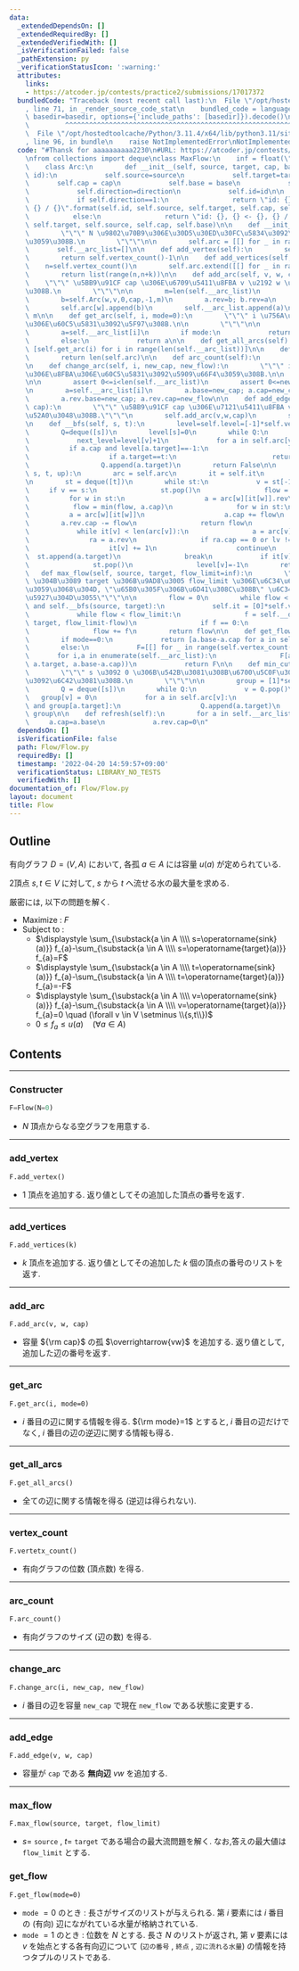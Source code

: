 ```yaml
---
data:
  _extendedDependsOn: []
  _extendedRequiredBy: []
  _extendedVerifiedWith: []
  _isVerificationFailed: false
  _pathExtension: py
  _verificationStatusIcon: ':warning:'
  attributes:
    links:
    - https://atcoder.jp/contests/practice2/submissions/17017372
  bundledCode: "Traceback (most recent call last):\n  File \"/opt/hostedtoolcache/Python/3.11.4/x64/lib/python3.11/site-packages/onlinejudge_verify/documentation/build.py\"\
    , line 71, in _render_source_code_stat\n    bundled_code = language.bundle(stat.path,\
    \ basedir=basedir, options={'include_paths': [basedir]}).decode()\n          \
    \         ^^^^^^^^^^^^^^^^^^^^^^^^^^^^^^^^^^^^^^^^^^^^^^^^^^^^^^^^^^^^^^^^^^^^^^^^^^^^^^^^^\n\
    \  File \"/opt/hostedtoolcache/Python/3.11.4/x64/lib/python3.11/site-packages/onlinejudge_verify/languages/python.py\"\
    , line 96, in bundle\n    raise NotImplementedError\nNotImplementedError\n"
  code: "#Thansk for aaaaaaaaaa2230\n#URL: https://atcoder.jp/contests/practice2/submissions/17017372\n\
    \nfrom collections import deque\nclass MaxFlow:\n    inf = float(\"inf\")\n\n\
    \    class Arc:\n        def __init__(self, source, target, cap, base, direction,\
    \ id):\n            self.source=source\n            self.target=target\n     \
    \       self.cap = cap\n            self.base = base\n            self.rev = None\n\
    \            self.direction=direction\n            self.id=id\n\n        def __repr__(self):\n\
    \            if self.direction==1:\n                return \"id: {}, {} -> {},\
    \ {} / {}\".format(self.id, self.source, self.target, self.cap, self.base)\n \
    \           else:\n                return \"id: {}, {} <- {}, {} / {}\".format(self.id,\
    \ self.target, self.source, self.cap, self.base)\n\n    def __init__(self, N=0):\n\
    \        \"\"\" N \u9802\u70B9\u306E\u30D5\u30ED\u30FC\u5834\u3092\u751F\u6210\
    \u3059\u308B.\n        \"\"\"\n\n        self.arc = [[] for _ in range(N)]\n \
    \       self.__arc_list=[]\n\n    def add_vertex(self):\n        self.arc.append([])\n\
    \        return self.vertex_count()-1\n\n    def add_vertices(self, k):\n    \
    \    n=self.vertex_count()\n        self.arc.extend([[] for _ in range(k)])\n\
    \        return list(range(n,n+k))\n\n    def add_arc(self, v, w, cap):\n    \
    \    \"\"\" \u5BB9\u91CF cap \u306E\u6709\u5411\u8FBA v \u2192 w \u3092\u52A0\u3048\
    \u308B.\n        \"\"\"\n\n        m=len(self.__arc_list)\n        a=self.Arc(v,w,cap,cap,1,m)\n\
    \        b=self.Arc(w,v,0,cap,-1,m)\n        a.rev=b; b.rev=a\n        self.arc[v].append(a)\n\
    \        self.arc[w].append(b)\n        self.__arc_list.append(a)\n        return\
    \ m\n\n    def get_arc(self, i, mode=0):\n        \"\"\" i \u756A\u76EE\u306E\u8FBA\
    \u306E\u60C5\u5831\u3092\u5F97\u308B.\n\n        \"\"\"\n\n        assert 0<=i<len(self.__arc_list)\n\
    \        a=self.__arc_list[i]\n        if mode:\n            return a,a.rev\n\
    \        else:\n            return a\n\n    def get_all_arcs(self):\n        return\
    \ [self.get_arc(i) for i in range(len(self.__arc_list))]\n\n    def vertex_count(self):\n\
    \        return len(self.arc)\n\n    def arc_count(self):\n        return len(self.__arc_list)\n\
    \n    def change_arc(self, i, new_cap, new_flow):\n        \"\"\" i \u756A\u76EE\
    \u306E\u8FBA\u306E\u60C5\u5831\u3092\u5909\u66F4\u3059\u308B.\n\n        \"\"\"\
    \n\n        assert 0<=i<len(self.__arc_list)\n        assert 0<=new_flow<=new_cap\n\
    \n        a=self.__arc_list[i]\n        a.base=new_cap; a.cap=new_cap-new_flow\n\
    \        a.rev.base=new_cap; a.rev.cap=new_flow\n\n    def add_edge(self, v, w,\
    \ cap):\n        \"\"\" \u5BB9\u91CF cap \u306E\u7121\u5411\u8FBA v \u2192 w \u3092\
    \u52A0\u3048\u308B.\"\"\"\n        self.add_arc(v,w,cap)\n        self.add_arc(w,v,cap)\n\
    \n    def __bfs(self, s, t):\n        level=self.level=[-1]*self.vertex_count()\n\
    \        Q=deque([s])\n        level[s]=0\n        while Q:\n            v=Q.popleft()\n\
    \            next_level=level[v]+1\n            for a in self.arc[v]:\n      \
    \          if a.cap and level[a.target]==-1:\n                    level[a.target]=next_level\n\
    \                    if a.target==t:\n                        return True\n  \
    \                  Q.append(a.target)\n        return False\n\n    def __dfs(self,\
    \ s, t, up):\n        arc = self.arc\n        it = self.it\n        level = self.level\n\
    \n        st = deque([t])\n        while st:\n            v = st[-1]\n       \
    \     if v == s:\n                st.pop()\n                flow = up\n      \
    \          for w in st:\n                    a = arc[w][it[w]].rev\n         \
    \           flow = min(flow, a.cap)\n                for w in st:\n          \
    \          a = arc[w][it[w]]\n                    a.cap += flow\n            \
    \        a.rev.cap -= flow\n                return flow\n            lv = level[v]-1\n\
    \            while it[v] < len(arc[v]):\n                a = arc[v][it[v]]\n \
    \               ra = a.rev\n                if ra.cap == 0 or lv != level[a.target]:\n\
    \                    it[v] += 1\n                    continue\n              \
    \  st.append(a.target)\n                break\n            if it[v] == len(arc[v]):\n\
    \                st.pop()\n                level[v]=-1\n        return 0\n\n \
    \   def max_flow(self, source, target, flow_limit=inf):\n        \"\"\" source\
    \ \u304B\u3089 target \u306B\u9AD8\u3005 flow_limit \u306E\u6C34\u6D41\u3092\u6D41\
    \u3059\u3068\u304D, \"\u65B0\u305F\u306B\u6D41\u308C\u308B\" \u6C34\u6D41\u306E\
    \u5927\u304D\u3055\"\"\"\n\n        flow = 0\n        while flow < flow_limit\
    \ and self.__bfs(source, target):\n            self.it = [0]*self.vertex_count()\n\
    \            while flow < flow_limit:\n                f = self.__dfs(source,\
    \ target, flow_limit-flow)\n                if f == 0:\n                    break\n\
    \                flow += f\n        return flow\n\n    def get_flow(self, mode=0):\n\
    \        if mode==0:\n            return [a.base-a.cap for a in self.__arc_list]\n\
    \        else:\n            F=[[] for _ in range(self.vertex_count())]\n     \
    \       for i,a in enumerate(self.__arc_list):\n                F[a.source].append((i,\
    \ a.target, a.base-a.cap))\n            return F\n\n    def min_cut(self,s):\n\
    \        \"\"\" s \u3092 0 \u306B\u542B\u3081\u308B\u6700\u5C0F\u30AB\u30C3\u30C8\
    \u3092\u6C42\u3081\u308B.\n        \"\"\"\n\n        group = [1]*self.vertex_count()\n\
    \        Q = deque([s])\n        while Q:\n            v = Q.pop()\n         \
    \   group[v] = 0\n            for a in self.arc[v]:\n                if a.cap\
    \ and group[a.target]:\n                    Q.append(a.target)\n        return\
    \ group\n\n    def refresh(self):\n        for a in self.__arc_list:\n       \
    \     a.cap=a.base\n            a.rev.cap=0\n"
  dependsOn: []
  isVerificationFile: false
  path: Flow/Flow.py
  requiredBy: []
  timestamp: '2022-04-20 14:59:57+09:00'
  verificationStatus: LIBRARY_NO_TESTS
  verifiedWith: []
documentation_of: Flow/Flow.py
layout: document
title: Flow
---
```


## Outline

有向グラフ $D=(V,A)$ において, 各孤 $a \in A$ には容量 $u(a)$ が定められている.

2頂点 $s, t \in V$ に対して, $s$ から $t$ へ流せる水の最大量を求める.

厳密には, 以下の問題を解く.

- Maximize : $F$
- Subject to :
  - $\displaystyle \sum_{\substack{a \in A \\\\ s=\operatorname{sink}(a)}} f_{a}-\sum_{\substack{a \in A \\\\ s=\operatorname{target}(a)}} f_{a}=F$
  - $\displaystyle \sum_{\substack{a \in A \\\\ t=\operatorname{sink}(a)}} f_{a}-\sum_{\substack{a \in A \\\\ t=\operatorname{target}(a)}} f_{a}=-F$
  - $\displaystyle \sum_{\substack{a \in A \\\\ v=\operatorname{sink}(a)}} f_{a}-\sum_{\substack{a \in A \\\\ v=\operatorname{target}(a)}} f_{a}=0 \quad (\forall v \in V \setminus \\{s,t\\})$
  - $0 \leq f_{a} \leq u(a) \quad (\forall a \in A)$

## Contents

---

### Constructer

```Python
F=Flow(N=0)
```

- $N$ 頂点からなる空グラフを用意する.

---

### add_vertex

```Pyhon
F.add_vertex()
```

- $1$ 頂点を追加する. 返り値としてその追加した頂点の番号を返す.

---

### add_vertices

```Pyhon
F.add_vertices(k)
```

- $k$ 頂点を追加する. 返り値としてその追加した $k$ 個の頂点の番号のリストを返す.

---

### add_arc

```Pyhon
F.add_arc(v, w, cap)
```

- 容量 ${\rm cap}$ の孤 $\overrightarrow{vw}$ を追加する. 返り値として, 追加した辺の番号を返す.

---

### get_arc

```Pyhon
F.get_arc(i, mode=0)
```

- $i$ 番目の辺に関する情報を得る. ${\rm mode}=1$ とすると, $i$ 番目の辺だけでなく, $i$ 番目の辺の逆辺に関する情報も得る.

---

### get_all_arcs

```Pyhon
F.get_all_arcs()
```

- 全ての辺に関する情報を得る (逆辺は得られない).

---

### vertex_count

```Pyhon
F.vertetx_count()
```

- 有向グラフの位数 (頂点数) を得る.

---

### arc_count

```Pyhon
F.arc_count()
```

- 有向グラフのサイズ (辺の数) を得る.

---

### change_arc

```Pyhon
F.change_arc(i, new_cap, new_flow)
```

- $i$ 番目の辺を容量 `new_cap` で現在 `new_flow` である状態に変更する.

---

### add_edge

```Pyhon
F.add_edge(v, w, cap)
```

- 容量が `cap` である **無向辺** $vw$ を追加する.

---

### max_flow

```Pyhon
F.max_flow(source, target, flow_limit)
```

- $s=$ `source` , $t=$ `target` である場合の最大流問題を解く. なお,答えの最大値は `flow_limit` とする.

### get_flow

```Pyhon
F.get_flow(mode=0)
```

- `mode` $=0$ のとき : 長さがサイズのリストが与えられる. 第 $i$ 要素には $i$ 番目の (有向) 辺にながれている水量が格納されている.
- `mode` $=1$ のとき : 位数を $N$ とする. 長さ $N$ のリストが返され, 第 $v$ 要素には $v$ を始点とする各有向辺について $($`辺の番号` $,$  `終点` $,$ `辺に流れる水量`$)$ の情報を持つタプルのリストである.
